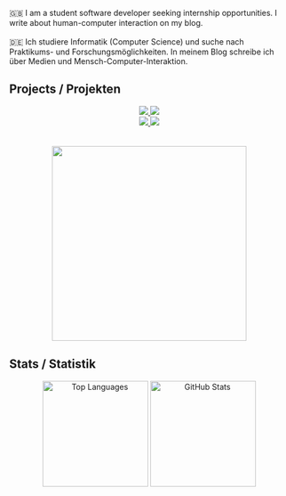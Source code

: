 🇬🇧 I am a student software developer seeking internship opportunities. I write about human-computer interaction on my blog.
<br>
<br>
🇩🇪 Ich studiere Informatik (Computer Science) und suche nach Praktikums- und Forschungsmöglichkeiten. In meinem Blog schreibe ich über Medien und Mensch-Computer-Interaktion.

## Projects / Projekten
<div align="center">
  <a href="https://github.com/Hussein-249/waypoint-api">
    <img src="https://github-readme-stats.vercel.app/api/pin/?username=Hussein-249&repo=waypoint-api&theme=transparent">
  </a>
  <a href="https://github.com/Hussein-249/tinylexer">
    <img src="https://github-readme-stats.vercel.app/api/pin/?username=Hussein-249&repo=tinylexer&theme=transparent">
  </a>
</div>

<div align="center">
  <a href="https://github.com/Hussein-249/dynamic-multipage-template">
    <img src="https://github-readme-stats.vercel.app/api/pin/?username=Hussein-249&repo=dynamic-multipage-template&theme=transparent">
  </a>
  <a href="https://github.com/Hussein-249/PostgreSQL-CRUD">
    <img src="https://github-readme-stats.vercel.app/api/pin/?username=Hussein-249&repo=PostgreSQL-CRUD&theme=transparent">
  </a>
</div>

  <br>
  <br>

<!-- [![Readme Card](https://github-readme-stats.vercel.app/api/pin/?username=Hussein-249&repo=waypoint-api&theme=transparent)](https://github.com/Hussein-249/waypoint-api) -->
<div align="center">
  <img height="350" src="https://github.com/Hussein-249/Hussein-249/assets/105606941/d3b57b68-dbf8-46c9-bc38-841e6039b062">
</div>

## Stats / Statistik
<div align="center">
  <img height="190" src="https://github-readme-stats.vercel.app/api/top-langs/?username=Hussein-249&layout=donut&langs_count=4&hide=css,html,ejs&theme=transparent" alt="Top Languages">
  <img height="190" src="https://github-readme-stats.vercel.app/api?username=Hussein-249&show_icons=true&count_private=true&theme=transparent" alt="GitHub Stats">
</div>
